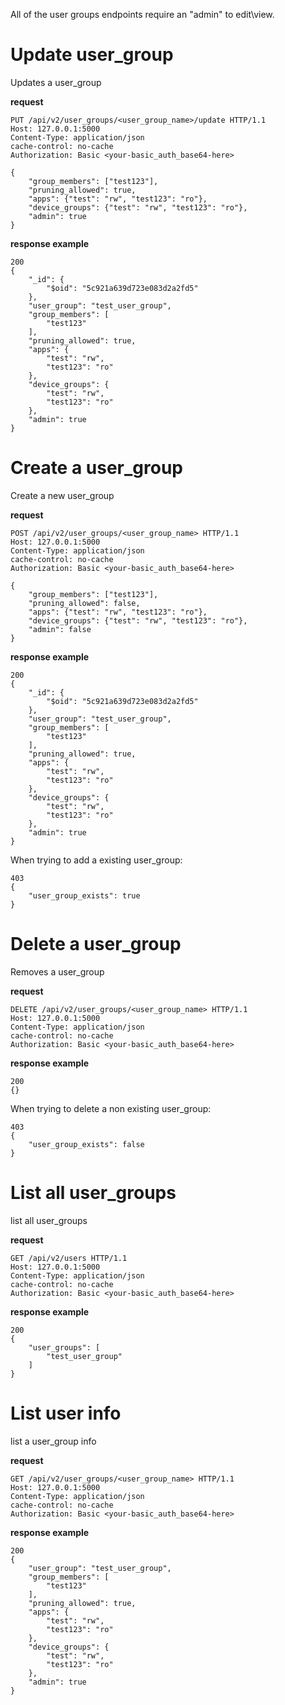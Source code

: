 All of the user groups endpoints require an "admin" to edit\view.

# Update user_group
Updates a user_group

 **request**

```
PUT /api/v2/user_groups/<user_group_name>/update HTTP/1.1
Host: 127.0.0.1:5000
Content-Type: application/json
cache-control: no-cache
Authorization: Basic <your-basic_auth_base64-here>

{
    "group_members": ["test123"],
    "pruning_allowed": true,
    "apps": {"test": "rw", "test123": "ro"},
    "device_groups": {"test": "rw", "test123": "ro"},
    "admin": true
}
```

 **response example**

```
200
{
    "_id": {
        "$oid": "5c921a639d723e083d2a2fd5"
    },
    "user_group": "test_user_group",
    "group_members": [
        "test123"
    ],
    "pruning_allowed": true,
    "apps": {
        "test": "rw",
        "test123": "ro"
    },
    "device_groups": {
        "test": "rw",
        "test123": "ro"
    },
    "admin": true
}
```

# Create a user_group
Create a new user_group

 **request**

```
POST /api/v2/user_groups/<user_group_name> HTTP/1.1
Host: 127.0.0.1:5000
Content-Type: application/json
cache-control: no-cache
Authorization: Basic <your-basic_auth_base64-here>

{
    "group_members": ["test123"],
    "pruning_allowed": false,
    "apps": {"test": "rw", "test123": "ro"},
    "device_groups": {"test": "rw", "test123": "ro"},
    "admin": false
}
```

 **response example**

```
200
{
    "_id": {
        "$oid": "5c921a639d723e083d2a2fd5"
    },
    "user_group": "test_user_group",
    "group_members": [
        "test123"
    ],
    "pruning_allowed": true,
    "apps": {
        "test": "rw",
        "test123": "ro"
    },
    "device_groups": {
        "test": "rw",
        "test123": "ro"
    },
    "admin": true
}
```

When trying to add a existing user_group:

```
403
{
    "user_group_exists": true
}
```

# Delete a user_group 
Removes a user_group

 **request**

```
DELETE /api/v2/user_groups/<user_group_name> HTTP/1.1
Host: 127.0.0.1:5000
Content-Type: application/json
cache-control: no-cache
Authorization: Basic <your-basic_auth_base64-here>
```

 **response example**

```
200
{}
```

When trying to delete a non existing user_group:

```
403
{
    "user_group_exists": false
}
```

# List all user_groups
list all user_groups

 **request**

```
GET /api/v2/users HTTP/1.1
Host: 127.0.0.1:5000
Content-Type: application/json
cache-control: no-cache
Authorization: Basic <your-basic_auth_base64-here>
```

 **response example**

```
200
{
    "user_groups": [
        "test_user_group"
    ]
}
```

# List user info
list a user_group info

 **request**

```
GET /api/v2/user_groups/<user_group_name> HTTP/1.1
Host: 127.0.0.1:5000
Content-Type: application/json
cache-control: no-cache
Authorization: Basic <your-basic_auth_base64-here>
```

 **response example**

```
200
{
    "user_group": "test_user_group",
    "group_members": [
        "test123"
    ],
    "pruning_allowed": true,
    "apps": {
        "test": "rw",
        "test123": "ro"
    },
    "device_groups": {
        "test": "rw",
        "test123": "ro"
    },
    "admin": true
}
```
